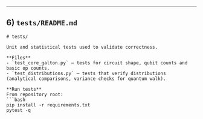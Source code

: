 
---

## 6) `tests/README.md`

```
# tests/

Unit and statistical tests used to validate correctness.

**Files**
- `test_core_galton.py` — tests for circuit shape, qubit counts and basic op counts.
- `test_distributions.py` — tests that verify distributions (analytical comparisons, variance checks for quantum walk).

**Run tests**
From repository root:
```bash
pip install -r requirements.txt
pytest -q
